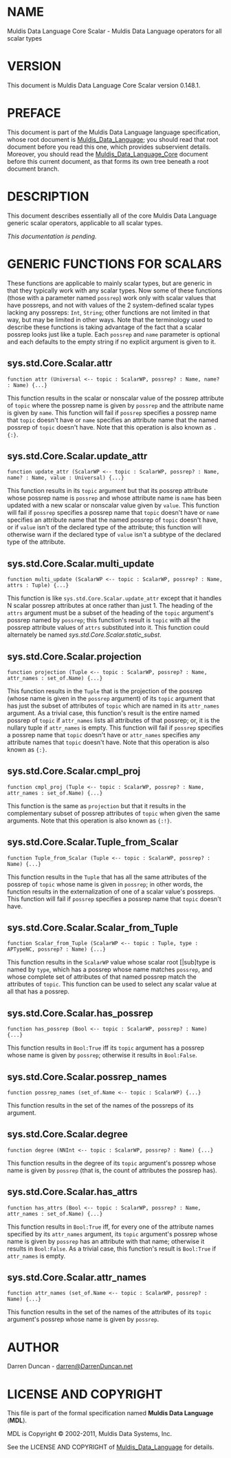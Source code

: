 # NAME

Muldis Data Language Core Scalar - Muldis Data Language operators for all scalar types

# VERSION

This document is Muldis Data Language Core Scalar version 0.148.1.

# PREFACE

This document is part of the Muldis Data Language language specification, whose root
document is [Muldis_Data_Language](Muldis_Data_Language.md); you should read that root document before
you read this one, which provides subservient details.  Moreover, you
should read the [Muldis_Data_Language_Core](Muldis_Data_Language_Core.md) document before this current
document, as that forms its own tree beneath a root document branch.

# DESCRIPTION

This document describes essentially all of the core Muldis Data Language generic
scalar operators, applicable to all scalar types.

*This documentation is pending.*

# GENERIC FUNCTIONS FOR SCALARS

These functions are applicable to mainly scalar types, but are generic in
that they typically work with any scalar types.  Now some of these
functions (those with a parameter named `possrep`) work only with scalar
values that have possreps, and not with values of the 2 system-defined
scalar types lacking any possreps: `Int`, `String`; other functions are
not limited in that way, but may be limited in other ways.  Note that the
terminology used to describe these functions is taking advantage of the
fact that a scalar possrep looks just like a tuple.  Each `possrep`
and `name` parameter is optional and each defaults to the empty string if
no explicit argument is given to it.

## sys.std.Core.Scalar.attr

`function attr (Universal <-- topic : ScalarWP,
possrep? : Name, name? : Name) {...}`

This function results in the scalar or nonscalar value of the possrep
attribute of `topic` where the possrep name is given by `possrep` and the
attribute name is given by `name`.  This function will fail if `possrep`
specifies a possrep name that `topic` doesn't have or `name` specifies an
attribute name that the named possrep of `topic` doesn't have.  Note that
this operation is also known as `.{:}`.

## sys.std.Core.Scalar.update_attr

`function update_attr (ScalarWP <-- topic : ScalarWP, possrep? : Name,
name? : Name, value : Universal) {...}`

This function results in its `topic` argument but that its possrep
attribute whose possrep name is `possrep` and whose attribute name is
`name` has been updated with a new scalar or nonscalar value given by
`value`.  This function will fail if `possrep` specifies a possrep name
that `topic` doesn't have or `name` specifies an attribute name that the
named possrep of `topic` doesn't have, or if `value` isn't of the
declared type of the attribute; this function will otherwise warn if the
declared type of `value` isn't a subtype of the declared type of the
attribute.

## sys.std.Core.Scalar.multi_update

`function multi_update (ScalarWP <--
topic : ScalarWP, possrep? : Name, attrs : Tuple) {...}`

This function is like `sys.std.Core.Scalar.update_attr` except that it
handles N scalar possrep attributes at once rather than just 1.  The
heading of the `attrs` argument must be a subset of the heading of the
`topic` argument's possrep named by `possrep`; this function's result is
`topic` with all the possrep attribute values of `attrs` substituted into
it.  This function could alternately be named
*sys.std.Core.Scalar.static_subst*.

## sys.std.Core.Scalar.projection

`function projection (Tuple <-- topic : ScalarWP,
possrep? : Name, attr_names : set_of.Name) {...}`

This function results in the `Tuple` that is the projection of the
possrep (whose name is given in the `possrep` argument) of its `topic`
argument that has just the subset of attributes of `topic` which are named
in its `attr_names` argument.  As a trivial case, this function's result
is the entire named possrep of `topic` if `attr_names` lists all
attributes of that possrep; or, it is the nullary tuple if `attr_names` is
empty.  This function will fail if `possrep` specifies a possrep name that
`topic` doesn't have or `attr_names` specifies any attribute names that
`topic` doesn't have.  Note that this operation is also known as `{:}`.

## sys.std.Core.Scalar.cmpl_proj

`function cmpl_proj (Tuple <--
topic : ScalarWP, possrep? : Name, attr_names : set_of.Name) {...}`

This function is the same as `projection` but that it results in the
complementary subset of possrep attributes of `topic` when given the same
arguments.  Note that this operation is also known as `{:!}`.

## sys.std.Core.Scalar.Tuple_from_Scalar

`function Tuple_from_Scalar (Tuple <--
topic : ScalarWP, possrep? : Name) {...}`

This function results in the `Tuple` that has all the same attributes of
the possrep of `topic` whose name is given in `possrep`; in other words,
the function results in the externalization of one of a scalar value's
possreps.  This function will fail if `possrep` specifies a possrep name
that `topic` doesn't have.

## sys.std.Core.Scalar.Scalar_from_Tuple

`function Scalar_from_Tuple (ScalarWP <--
topic : Tuple, type : APTypeNC, possrep? : Name) {...}`

This function results in the `ScalarWP` value whose scalar root
[|sub]type is named by `type`, which has a possrep whose name matches
`possrep`, and whose complete set of attributes of that named possrep
match the attributes of `topic`.  This function can be used to select any
scalar value at all that has a possrep.

## sys.std.Core.Scalar.has_possrep

`function has_possrep (Bool <-- topic : ScalarWP,
possrep? : Name) {...}`

This function results in `Bool:True` iff its `topic` argument has a
possrep whose name is given by `possrep`; otherwise it results in
`Bool:False`.

## sys.std.Core.Scalar.possrep_names

`function possrep_names (set_of.Name <-- topic : ScalarWP) {...}`

This function results in the set of the names of the possreps of its
argument.

## sys.std.Core.Scalar.degree

`function degree (NNInt <-- topic : ScalarWP, possrep? : Name) {...}`

This function results in the degree of its `topic` argument's possrep
whose name is given by `possrep` (that is, the count of attributes the
possrep has).

## sys.std.Core.Scalar.has_attrs

`function has_attrs (Bool <-- topic : ScalarWP,
possrep? : Name, attr_names : set_of.Name) {...}`

This function results in `Bool:True` iff, for every one of the attribute
names specified by its `attr_names` argument, its `topic` argument's
possrep whose name is given by `possrep` has an attribute with that name;
otherwise it results in `Bool:False`.  As a trivial case, this function's
result is `Bool:True` if `attr_names` is empty.

## sys.std.Core.Scalar.attr_names

`function attr_names (set_of.Name <--
topic : ScalarWP, possrep? : Name) {...}`

This function results in the set of the names of the attributes of its
`topic` argument's possrep whose name is given by `possrep`.

# AUTHOR

Darren Duncan - darren@DarrenDuncan.net

# LICENSE AND COPYRIGHT

This file is part of the formal specification named
**Muldis Data Language** (**MDL**).

MDL is Copyright © 2002-2011, Muldis Data Systems, Inc.

See the LICENSE AND COPYRIGHT of [Muldis_Data_Language](Muldis_Data_Language.md) for details.
